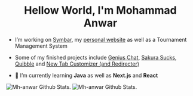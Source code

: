<h1 align="center">Hellow World, I'm Mohammad Anwar</h1>

- I’m working on [Symbar](https://github.com/mh-anwar/symbar), my [personal website](https://github.com/mh-anwar/mh-anwar.ninja) as well as a Tournament Management System

- Some of my finished projects include [Genius Chat](https://github.com/r-chong/chat), [Sakura Sucks](https://github.com/mh-anwar/sakura-sucks), [Quibble](https://github.com/mh-anwar/quibble) and [New Tab Customizer (and Redirecter)](https://chrome.google.com/webstore/detail/new-tab-customizer-and-re/gkkhlojhkcjkbppegmljiaiiogonlikf)

- 🌱 I’m currently learning **Java** as well as **Next.js** and **React**

<picture>
  <source media="(prefers-color-scheme: dark)" srcset="https://github-readme-stats.vercel.app/api?username=mh-anwar&show_icons=true&count_private=true&hide_border=true&theme=github_dark">
  <source media="(prefers-color-scheme: light)" srcset="https://github-readme-stats.vercel.app/api?username=mh-anwar&show_icons=true&count_private=true&hide_border=true">
  <img alt="Mh-anwar Github Stats." src="https://github-readme-stats.vercel.app/api?username=mh-anwar&show_icons=true&count_private=true&hide_border=true">
</picture>
<picture>
  <source media="(prefers-color-scheme: dark)" srcset="https://github-readme-stats.vercel.app/api/top-langs/?username=mh-anwar&hide_border=true&layout=compact&theme=github_dark">
  <source media="(prefers-color-scheme: light)" srcset="https://github-readme-stats.vercel.app/api/top-langs/?username=mh-anwar&hide_border=true&layout=compact">
  <img alt="Mh-anwar Github Stats." src="https://github-readme-stats.vercel.app/api/top-langs/?username=mh-anwar&hide_border=true&layout=compact">
</picture>
